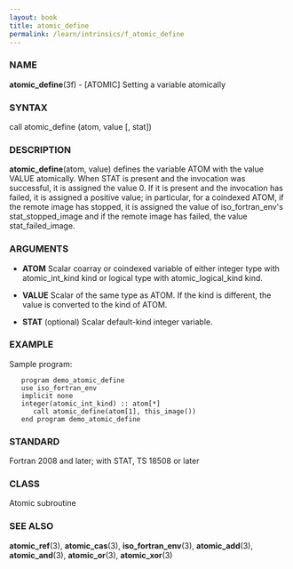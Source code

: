 ```yaml
---
layout: book
title: atomic_define
permalink: /learn/intrinsics/f_atomic_define
---
```

### NAME

**atomic\_define**(3f) - \[ATOMIC\] Setting a variable
atomically

### SYNTAX

call atomic\_define (atom, value \[, stat\])

### DESCRIPTION

**atomic\_define**(atom, value) defines the variable ATOM with the value
VALUE atomically. When STAT is present and the invocation was
successful, it is assigned the value 0. If it is present and the
invocation has failed, it is assigned a positive value; in particular,
for a coindexed ATOM, if the remote image has stopped, it is assigned
the value of iso\_fortran\_env's stat\_stopped\_image and if the remote
image has failed, the value stat\_failed\_image.

### ARGUMENTS

  - **ATOM**
    Scalar coarray or coindexed variable of either integer type with
    atomic\_int\_kind kind or logical type with atomic\_logical\_kind
    kind.

  - **VALUE**
    Scalar of the same type as ATOM. If the kind is different, the value
    is converted to the kind of ATOM.

  - **STAT**
    (optional) Scalar default-kind integer variable.

### EXAMPLE

Sample program:

```
   program demo_atomic_define
   use iso_fortran_env
   implicit none
   integer(atomic_int_kind) :: atom[*]
      call atomic_define(atom[1], this_image())
   end program demo_atomic_define
```

### STANDARD

Fortran 2008 and later; with STAT, TS 18508 or later

### CLASS

Atomic subroutine

### SEE ALSO

**atomic\_ref**(3), **atomic\_cas**(3), **iso\_fortran\_env**(3),
**atomic\_add**(3), **atomic\_and**(3), **atomic\_or**(3),
**atomic\_xor**(3)
